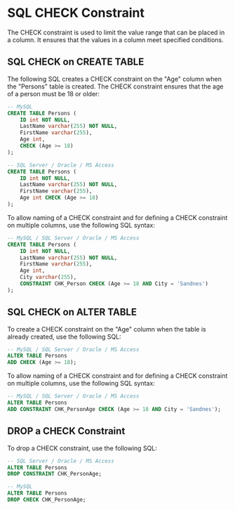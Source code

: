 
# SQL CHECK Constraint

The CHECK constraint is used to limit the value range that can be placed in a column. It ensures that the values in a column meet specified conditions.

## SQL CHECK on CREATE TABLE

The following SQL creates a CHECK constraint on the "Age" column when the "Persons" table is created. The CHECK constraint ensures that the age of a person must be 18 or older:

```sql
-- MySQL
CREATE TABLE Persons (
    ID int NOT NULL,
    LastName varchar(255) NOT NULL,
    FirstName varchar(255),
    Age int,
    CHECK (Age >= 18)
);

-- SQL Server / Oracle / MS Access
CREATE TABLE Persons (
    ID int NOT NULL,
    LastName varchar(255) NOT NULL,
    FirstName varchar(255),
    Age int CHECK (Age >= 18)
);
```

To allow naming of a CHECK constraint and for defining a CHECK constraint on multiple columns, use the following SQL syntax:

```sql
-- MySQL / SQL Server / Oracle / MS Access
CREATE TABLE Persons (
    ID int NOT NULL,
    LastName varchar(255) NOT NULL,
    FirstName varchar(255),
    Age int,
    City varchar(255),
    CONSTRAINT CHK_Person CHECK (Age >= 18 AND City = 'Sandnes')
);
```

## SQL CHECK on ALTER TABLE

To create a CHECK constraint on the "Age" column when the table is already created, use the following SQL:

```sql
-- MySQL / SQL Server / Oracle / MS Access
ALTER TABLE Persons
ADD CHECK (Age >= 18);
```

To allow naming of a CHECK constraint and for defining a CHECK constraint on multiple columns, use the following SQL syntax:

```sql
-- MySQL / SQL Server / Oracle / MS Access
ALTER TABLE Persons
ADD CONSTRAINT CHK_PersonAge CHECK (Age >= 18 AND City = 'Sandnes');
```

## DROP a CHECK Constraint

To drop a CHECK constraint, use the following SQL:

```sql
-- SQL Server / Oracle / MS Access
ALTER TABLE Persons
DROP CONSTRAINT CHK_PersonAge;
```

```sql
-- MySQL
ALTER TABLE Persons
DROP CHECK CHK_PersonAge;
